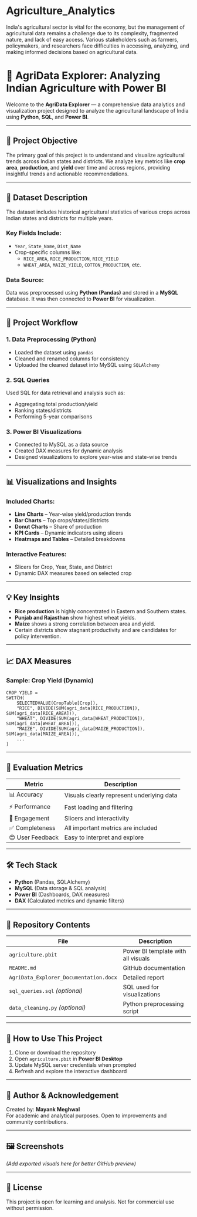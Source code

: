 # Agriculture_Analytics
India's agricultural sector is vital for the economy, but the management of agricultural data remains a challenge due to its complexity, fragmented nature, and lack of easy access. Various stakeholders such as farmers, policymakers, and researchers face difficulties in accessing, analyzing, and making informed decisions based on agricultural data.

# 🚜 AgriData Explorer: Analyzing Indian Agriculture with Power BI

Welcome to the **AgriData Explorer** — a comprehensive data analytics and visualization project designed to analyze the agricultural landscape of India using **Python**, **SQL**, and **Power BI**.

---

## 📌 Project Objective

The primary goal of this project is to understand and visualize agricultural trends across Indian states and districts. We analyze key metrics like **crop area**, **production**, and **yield** over time and across regions, providing insightful trends and actionable recommendations.

---

## 🧾 Dataset Description

The dataset includes historical agricultural statistics of various crops across Indian states and districts for multiple years.

### Key Fields Include:
- `Year`, `State_Name`, `Dist_Name`
- Crop-specific columns like:
  - `RICE_AREA`, `RICE_PRODUCTION`, `RICE_YIELD`
  - `WHEAT_AREA`, `MAIZE_YIELD`, `COTTON_PRODUCTION`, etc.

### Data Source:
Data was preprocessed using **Python (Pandas)** and stored in a **MySQL** database. It was then connected to **Power BI** for visualization.

---

## 🔄 Project Workflow

### 1. Data Preprocessing (Python)
- Loaded the dataset using `pandas`
- Cleaned and renamed columns for consistency
- Uploaded the cleaned dataset into MySQL using `SQLAlchemy`

### 2. SQL Queries
Used SQL for data retrieval and analysis such as:
- Aggregating total production/yield
- Ranking states/districts
- Performing 5-year comparisons

### 3. Power BI Visualizations
- Connected to MySQL as a data source
- Created DAX measures for dynamic analysis
- Designed visualizations to explore year-wise and state-wise trends

---

## 📊 Visualizations and Insights

### Included Charts:
- **Line Charts** – Year-wise yield/production trends
- **Bar Charts** – Top crops/states/districts
- **Donut Charts** – Share of production
- **KPI Cards** – Dynamic indicators using slicers
- **Heatmaps and Tables** – Detailed breakdowns

### Interactive Features:
- Slicers for Crop, Year, State, and District
- Dynamic DAX measures based on selected crop

---

## 💡 Key Insights

- **Rice production** is highly concentrated in Eastern and Southern states.
- **Punjab and Rajasthan** show highest wheat yields.
- **Maize** shows a strong correlation between area and yield.
- Certain districts show stagnant productivity and are candidates for policy intervention.

---

## 📈 DAX Measures

### Sample: Crop Yield (Dynamic)
```DAX
CROP_YIELD = 
SWITCH(
    SELECTEDVALUE(CropTable[Crop]),
    "RICE", DIVIDE(SUM(agri_data[RICE_PRODUCTION]), SUM(agri_data[RICE_AREA])),
    "WHEAT", DIVIDE(SUM(agri_data[WHEAT_PRODUCTION]), SUM(agri_data[WHEAT_AREA])),
    "MAIZE", DIVIDE(SUM(agri_data[MAIZE_PRODUCTION]), SUM(agri_data[MAIZE_AREA])),
    ...
)
```

---

## 🧪 Evaluation Metrics

| Metric | Description |
|--------|-------------|
| 📊 Accuracy | Visuals clearly represent underlying data |
| ⚡ Performance | Fast loading and filtering |
| 🎯 Engagement | Slicers and interactivity |
| ✅ Completeness | All important metrics are included |
| 😊 User Feedback | Easy to interpret and explore |

---

## 🛠️ Tech Stack

- **Python** (Pandas, SQLAlchemy)
- **MySQL** (Data storage & SQL analysis)
- **Power BI** (Dashboards, DAX measures)
- **DAX** (Calculated metrics and dynamic filters)

---

## 📂 Repository Contents

| File | Description |
|------|-------------|
| `agriculture.pbit` | Power BI template with all visuals |
| `README.md` | GitHub documentation |
| `AgriData_Explorer_Documentation.docx` | Detailed report |
| `sql_queries.sql` *(optional)* | SQL used for visualizations |
| `data_cleaning.py` *(optional)* | Python preprocessing script |

---

## 🚀 How to Use This Project

1. Clone or download the repository
2. Open `agriculture.pbit` in **Power BI Desktop**
3. Update MySQL server credentials when prompted
4. Refresh and explore the interactive dashboard

---

## 🙌 Author & Acknowledgement

Created by: **Mayank Meghwal**  
For academic and analytical purposes. Open to improvements and community contributions.

---

## 🖼️ Screenshots

*(Add exported visuals here for better GitHub preview)*

---

## 📝 License

This project is open for learning and analysis. Not for commercial use without permission.


